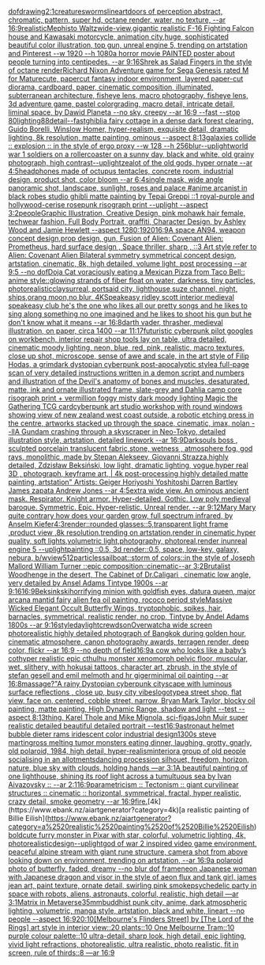 [dof](https://www.ebank.nz/aiartgenerator?category=dof)[drawing](https://www.ebank.nz/aiartgenerator?category=drawing)[2:1](https://www.ebank.nz/aiartgenerator?category=2%3A1)[creatures](https://www.ebank.nz/aiartgenerator?category=creatures)[worms](https://www.ebank.nz/aiartgenerator?category=worms)[lineart](https://www.ebank.nz/aiartgenerator?category=lineart)[doors of perception abstract, chromatic, pattern, super hd, octane render, water, no texture, --ar 16:9](https://www.ebank.nz/aiartgenerator?category=doors%2520of%2520perception%2520abstract%2C%2520chromatic%2C%2520pattern%2C%2520super%2520hd%2C%2520octane%2520render%2C%2520water%2C%2520no%2520texture%2C%2520--ar%252016%3A9)[realistic](https://www.ebank.nz/aiartgenerator?category=realistic)[Mephisto Waltz](https://www.ebank.nz/aiartgenerator?category=Mephisto%2520Waltz)[wide-view,gigantic realistic F-16 Fighting Falcon house and Kawasaki motorcycle, animation city,huge, sophisticated beautiful color illustration, top gun, unreal engine 5, trending on artstation and Pinterest --w 1920 --h 1080](https://www.ebank.nz/aiartgenerator?category=wide-view%2Cgigantic%2520realistic%2520F-16%2520Fighting%2520Falcon%2520house%2520and%2520Kawasaki%2520motorcycle%2C%2520animation%2520city%2Chuge%2C%2520sophisticated%2520beautiful%2520color%2520illustration%2C%2520top%2520gun%2C%2520unreal%2520engine%25205%2C%2520trending%2520on%2520artstation%2520and%2520Pinterest%2520--w%25201920%2520--h%25201080)[a horror movie PAINTED poster about people turning into centipedes. --ar 9:16](https://www.ebank.nz/aiartgenerator?category=a%2520horror%2520movie%2520PAINTED%2520poster%2520about%2520people%2520turning%2520into%2520centipedes.%2520--ar%25209%3A16)[Shrek as Salad Fingers in the style of octane render](https://www.ebank.nz/aiartgenerator?category=Shrek%2520as%2520Salad%2520Fingers%2520in%2520the%2520style%2520of%2520octane%2520render)[Richard Nixon Adventure game for Sega Genesis rated M for Mature](https://www.ebank.nz/aiartgenerator?category=Richard%2520Nixon%2520Adventure%2520game%2520for%2520Sega%2520Genesis%2520rated%2520M%2520for%2520Mature)[cute, papercut fantasy indoor environment, layered paper-cut diorama, cardboard, paper, cinematic composition, illuminated, subterranean architecture, fisheye lens, macro photography,  fisheye lens, 3d adventure game, pastel colorgrading, macro detail, intricate detail, liminal space, by Dawid Planeta --no sky, creepy --ar 16:9 --fast --stop 80](https://www.ebank.nz/aiartgenerator?category=cute%2C%2520papercut%2520fantasy%2520indoor%2520environment%2C%2520layered%2520paper-cut%2520diorama%2C%2520cardboard%2C%2520paper%2C%2520cinematic%2520composition%2C%2520illuminated%2C%2520subterranean%2520architecture%2C%2520fisheye%2520lens%2C%2520macro%2520photography%2C%2520%2520fisheye%2520lens%2C%25203d%2520adventure%2520game%2C%2520pastel%2520colorgrading%2C%2520macro%2520detail%2C%2520intricate%2520detail%2C%2520liminal%2520space%2C%2520by%2520Dawid%2520Planeta%2520--no%2520sky%2C%2520creepy%2520--ar%252016%3A9%2520--fast%2520--stop%252080)[lighting](https://www.ebank.nz/aiartgenerator?category=lighting)[88](https://www.ebank.nz/aiartgenerator?category=88)[detail](https://www.ebank.nz/aiartgenerator?category=detail)[--fast](https://www.ebank.nz/aiartgenerator?category=--fast)[ghibli](https://www.ebank.nz/aiartgenerator?category=ghibli)[a fairy cottage in a dense dark forest clearing, Guido Borelli, Winslow Homer, hyper-realism, exquisite detail, dramatic lighting, 8k resolution, matte painting, ominous --aspect 8:13](https://www.ebank.nz/aiartgenerator?category=a%2520fairy%2520cottage%2520in%2520a%2520dense%2520dark%2520forest%2520clearing%2C%2520Guido%2520Borelli%2C%2520Winslow%2520Homer%2C%2520hyper-realism%2C%2520exquisite%2520detail%2C%2520dramatic%2520lighting%2C%25208k%2520resolution%2C%2520matte%2520painting%2C%2520ominous%2520--aspect%25208%3A13)[galaxies collide :: explosion :: in the style of ergo proxy --w 128 --h 256](https://www.ebank.nz/aiartgenerator?category=galaxies%2520collide%2520%3A%3A%2520explosion%2520%3A%3A%2520in%2520the%2520style%2520of%2520ergo%2520proxy%2520--w%2520128%2520--h%2520256)[blur](https://www.ebank.nz/aiartgenerator?category=blur)[--uplight](https://www.ebank.nz/aiartgenerator?category=--uplight)[world war 1 soldiers on a rollercoaster on a sunny day, black and white, old grainy photograph, high contrast](https://www.ebank.nz/aiartgenerator?category=world%2520war%25201%2520soldiers%2520on%2520a%2520rollercoaster%2520on%2520a%2520sunny%2520day%2C%2520black%2520and%2520white%2C%2520old%2520grainy%2520photograph%2C%2520high%2520contrast)[--uplight](https://www.ebank.nz/aiartgenerator?category=--uplight)[zealot of the old gods, hyper ornate --ar 4:5](https://www.ebank.nz/aiartgenerator?category=zealot%2520of%2520the%2520old%2520gods%2C%2520hyper%2520ornate%2520--ar%25204%3A5)[headphones made of octupus tentacles, concrete room, industrial design, product shot, color bloom --ar 6:4](https://www.ebank.nz/aiartgenerator?category=headphones%2520made%2520of%2520octupus%2520tentacles%2C%2520concrete%2520room%2C%2520industrial%2520design%2C%2520product%2520shot%2C%2520color%2520bloom%2520--ar%25206%3A4)[single mask, wide angle panoramic shot, landscape, sunlight, roses and palace #anime arcanist in black robes studio ghibli matte painting by Tepai Greppi  ::1 royal-purple and hollywood-cerise rosepunk risograph print --uplight --aspect 3:2](https://www.ebank.nz/aiartgenerator?category=single%2520mask%2C%2520wide%2520angle%2520panoramic%2520shot%2C%2520landscape%2C%2520sunlight%2C%2520roses%2520and%2520palace%2520%23anime%2520arcanist%2520in%2520black%2520robes%2520studio%2520ghibli%2520matte%2520painting%2520by%2520Tepai%2520Greppi%2520%2520%3A%3A1%2520royal-purple%2520and%2520hollywood-cerise%2520rosepunk%2520risograph%2520print%2520--uplight%2520--aspect%25203%3A2)[people](https://www.ebank.nz/aiartgenerator?category=people)[Graphic Illustration, Creative Design, pink mohawk hair female, techwear fashion, Full Body Portrait, graffiti, Character Design, by Ashley Wood and Jamie Hewlett --aspect 1280:1920](https://www.ebank.nz/aiartgenerator?category=Graphic%2520Illustration%2C%2520Creative%2520Design%2C%2520pink%2520mohawk%2520hair%2520female%2C%2520techwear%2520fashion%2C%2520Full%2520Body%2520Portrait%2C%2520graffiti%2C%2520Character%2520Design%2C%2520by%2520Ashley%2520Wood%2520and%2520Jamie%2520Hewlett%2520--aspect%25201280%3A1920)[16:9](https://www.ebank.nz/aiartgenerator?category=16%3A9)[A space AN94,  weapon concept design,prop design, gun, Fusion of  Alien: Covenant Alien: Prometheus,  hard surface design ,   Space thriller, sharp , ::3  Art style refer to Alien: Covenant Alien   Bilateral symmetry       symmetrical   concept design,  artstation, cinematic,  8k, high detailed,  volume light,  post processing    --ar 9:5   --no dof](https://www.ebank.nz/aiartgenerator?category=A%2520space%2520AN94%2C%2520%2520weapon%2520concept%2520design%2Cprop%2520design%2C%2520gun%2C%2520Fusion%2520of%2520%2520Alien%3A%2520Covenant%2520Alien%3A%2520Prometheus%2C%2520%2520hard%2520surface%2520design%2520%2C%2520%2520%2520Space%2520thriller%2C%2520sharp%2520%2C%2520%3A%3A3%2520%2520Art%2520style%2520refer%2520to%2520Alien%3A%2520Covenant%2520Alien%2520%2520%2520Bilateral%2520symmetry%2520%2520%2520%2520%2520%2520%2520symmetrical%2520%2520%2520concept%2520design%2C%2520%2520artstation%2C%2520cinematic%2C%2520%25208k%2C%2520high%2520detailed%2C%2520%2520volume%2520light%2C%2520%2520post%2520processing%2520%2520%2520%2520--ar%25209%3A5%2520%2520%2520--no%2520dof)[Doja Cat voraciously eating a Mexican Pizza from Taco Bell:: anime style::](https://www.ebank.nz/aiartgenerator?category=Doja%2520Cat%2520voraciously%2520eating%2520a%2520Mexican%2520Pizza%2520from%2520Taco%2520Bell%3A%3A%2520anime%2520style%3A%3A)[glowing strands of fiber float on water, darkness, tiny particles, photorealistic](https://www.ebank.nz/aiartgenerator?category=glowing%2520strands%2520of%2520fiber%2520float%2520on%2520water%2C%2520darkness%2C%2520tiny%2520particles%2C%2520photorealistic)[clay](https://www.ebank.nz/aiartgenerator?category=clay)[surreal, portsaid city, lighthouse,suze channel, night, ships,orang moon,no blur, 4K](https://www.ebank.nz/aiartgenerator?category=surreal%2C%2520portsaid%2520city%2C%2520lighthouse%2Csuze%2520channel%2C%2520night%2C%2520ships%2Corang%2520moon%2Cno%2520blur%2C%25204K)[Speakeasy ridley scott interior medieval speakeasy club he's the one who likes all our pretty songs and he likes to sing along something no one imagined and he likes to shoot his gun but he don't know what it means --ar 16:8](https://www.ebank.nz/aiartgenerator?category=Speakeasy%2520ridley%2520scott%2520interior%2520medieval%2520speakeasy%2520club%2520he%27s%2520the%2520one%2520who%2520likes%2520all%2520our%2520pretty%2520songs%2520and%2520he%2520likes%2520to%2520sing%2520along%2520something%2520no%2520one%2520imagined%2520and%2520he%2520likes%2520to%2520shoot%2520his%2520gun%2520but%2520he%2520don%27t%2520know%2520what%2520it%2520means%2520--ar%252016%3A8)[darth vader, thrasher, medieval illustration, on paper, circa 1400 --ar 11:17](https://www.ebank.nz/aiartgenerator?category=darth%2520vader%2C%2520thrasher%2C%2520medieval%2520illustration%2C%2520on%2520paper%2C%2520circa%25201400%2520--ar%252011%3A17)[futuristic cyberpunk pilot googles on workbench, interior repair shop tools lay on table, ultra detailed, cinematic moody lighting, neon, blue, red, pink, realistic, macro textures, close up shot, microscope, sense of awe and scale, in the art style of Filip Hodas, a grimdark dystopian cyberpunk post-apocalyptic style](https://www.ebank.nz/aiartgenerator?category=futuristic%2520cyberpunk%2520pilot%2520googles%2520on%2520workbench%2C%2520interior%2520repair%2520shop%2520tools%2520lay%2520on%2520table%2C%2520ultra%2520detailed%2C%2520cinematic%2520moody%2520lighting%2C%2520neon%2C%2520blue%2C%2520red%2C%2520pink%2C%2520realistic%2C%2520macro%2520textures%2C%2520close%2520up%2520shot%2C%2520microscope%2C%2520sense%2520of%2520awe%2520and%2520scale%2C%2520in%2520the%2520art%2520style%2520of%2520Filip%2520Hodas%2C%2520a%2520grimdark%2520dystopian%2520cyberpunk%2520post-apocalyptic%2520style)[a full-page scan of very detailed instructions written in a demon script and numbers and illustration of the Devil's anatomy of bones and muscles, desaturated, matte, ink and ornate illustrated frame, slate-grey and Dahlia camp core risograph print + vermillion foggy misty dark moody lighting Magic the Gathering TCG card](https://www.ebank.nz/aiartgenerator?category=a%2520full-page%2520scan%2520of%2520very%2520detailed%2520instructions%2520written%2520in%2520a%2520demon%2520script%2520and%2520numbers%2520and%2520illustration%2520of%2520the%2520Devil%27s%2520anatomy%2520of%2520bones%2520and%2520muscles%2C%2520desaturated%2C%2520matte%2C%2520ink%2520and%2520ornate%2520illustrated%2520frame%2C%2520slate-grey%2520and%2520Dahlia%2520camp%2520core%2520risograph%2520print%2520%2B%2520vermillion%2520foggy%2520misty%2520dark%2520moody%2520lighting%2520Magic%2520the%2520Gathering%2520TCG%2520card)[cyberpunk art studio workshop with round windows showing view of new zealand west coast outside, a robotic etching press in the centre, artworks stacked up through the space, cinematic, imax, nolan --ll](https://www.ebank.nz/aiartgenerator?category=cyberpunk%2520art%2520studio%2520workshop%2520with%2520round%2520windows%2520showing%2520view%2520of%2520new%2520zealand%2520west%2520coast%2520outside%2C%2520a%2520robotic%2520etching%2520press%2520in%2520the%2520centre%2C%2520artworks%2520stacked%2520up%2520through%2520the%2520space%2C%2520cinematic%2C%2520imax%2C%2520nolan%2520--ll)[A Gundam crashing through a skyscraper in Neo-Tokyo, detailed illustration style, artstation, detailed linework --ar 16:9](https://www.ebank.nz/aiartgenerator?category=A%2520Gundam%2520crashing%2520through%2520a%2520skyscraper%2520in%2520Neo-Tokyo%2C%2520detailed%2520illustration%2520style%2C%2520artstation%2C%2520detailed%2520linework%2520--ar%252016%3A9)[Darksouls boss , sculpted porcelain translucent fabric,stone, wetness , atmosphere fog, god rays, monolithic ,made by Stepan Alekseev, Giovanni Strazza,highly detailed, Zdzisław Beksiński, low light, dramatic lighting, vogue,hyper real 3D , photograph, keyframe art, | 4k post-processing highly detailed matte painting, artstation" Artists: Geiger Horiyoshi Yoshitoshi Darren Bartley James zapata Andrew Jones --ar 4:5](https://www.ebank.nz/aiartgenerator?category=Darksouls%2520boss%2520%2C%2520sculpted%2520porcelain%2520translucent%2520fabric%2Cstone%2C%2520wetness%2520%2C%2520atmosphere%2520fog%2C%2520god%2520rays%2C%2520monolithic%2520%2Cmade%2520by%2520Stepan%2520Alekseev%2C%2520Giovanni%2520Strazza%2Chighly%2520detailed%2C%2520Zdzis%C5%82aw%2520Beksi%C5%84ski%2C%2520low%2520light%2C%2520dramatic%2520lighting%2C%2520vogue%2Chyper%2520real%25203D%2520%2C%2520photograph%2C%2520keyframe%2520art%2C%2520%7C%25204k%2520post-processing%2520highly%2520detailed%2520matte%2520painting%2C%2520artstation%22%2520Artists%3A%2520Geiger%2520Horiyoshi%2520Yoshitoshi%2520Darren%2520Bartley%2520James%2520zapata%2520Andrew%2520Jones%2520--ar%25204%3A5)[extra wide view. An ominous ancient mask. Respirator. Knight armor. Hyper-detailed. Gothic. Low poly medieval baroque. Symmetric. Epic. Hyper-relistic. Unreal render. --ar 9:12](https://www.ebank.nz/aiartgenerator?category=extra%2520wide%2520view.%2520An%2520ominous%2520ancient%2520mask.%2520Respirator.%2520Knight%2520armor.%2520Hyper-detailed.%2520Gothic.%2520Low%2520poly%2520medieval%2520baroque.%2520Symmetric.%2520Epic.%2520Hyper-relistic.%2520Unreal%2520render.%2520--ar%25209%3A12)[Mary Mary quite contrary how does your garden grow, full spectrum infrared, by Anselm Kiefer](https://www.ebank.nz/aiartgenerator?category=Mary%2520Mary%2520quite%2520contrary%2520how%2520does%2520your%2520garden%2520grow%2C%2520full%2520spectrum%2520infrared%2C%2520by%2520Anselm%2520Kiefer)[4:3](https://www.ebank.nz/aiartgenerator?category=4%3A3)[render::](https://www.ebank.nz/aiartgenerator?category=render%3A%3A)[rounded glasses::5,transparent light frame ,product view ,8k resolution,trending on artstation,render in cinematic,hyper quality, soft lights,volumetric light,photography, photoreal,render inunreal engine 5 --uplight](https://www.ebank.nz/aiartgenerator?category=rounded%2520glasses%3A%3A5%2Ctransparent%2520light%2520frame%2520%2Cproduct%2520view%2520%2C8k%2520resolution%2Ctrending%2520on%2520artstation%2Crender%2520in%2520cinematic%2Chyper%2520quality%2C%2520soft%2520lights%2Cvolumetric%2520light%2Cphotography%2C%2520photoreal%2Crender%2520inunreal%2520engine%25205%2520--uplight)[painting ::0.5, 3d render::0.5, space, low-key, galaxy, nebura, b/w](https://www.ebank.nz/aiartgenerator?category=painting%2520%3A%3A0.5%2C%25203d%2520render%3A%3A0.5%2C%2520space%2C%2520low-key%2C%2520galaxy%2C%2520nebura%2C%2520b/w)[view](https://www.ebank.nz/aiartgenerator?category=view)[512](https://www.ebank.nz/aiartgenerator?category=512)[particles](https://www.ebank.nz/aiartgenerator?category=particles)[sailboat::storm of colors::in the style of Joseph Mallord William Turner ::epic composition::cinematic--ar 3:2](https://www.ebank.nz/aiartgenerator?category=sailboat%3A%3Astorm%2520of%2520colors%3A%3Ain%2520the%2520style%2520of%2520Joseph%2520Mallord%2520William%2520Turner%2520%3A%3Aepic%2520composition%3A%3Acinematic--ar%25203%3A2)[Brutalist Woodhenge in the desert, The Cabinet of Dr.Caligari , cinematic low angle, very detailed by Ansel Adams Tintype 1900s --ar  9:16](https://www.ebank.nz/aiartgenerator?category=Brutalist%2520Woodhenge%2520in%2520the%2520desert%2C%2520The%2520Cabinet%2520of%2520Dr.Caligari%2520%2C%2520cinematic%2520low%2520angle%2C%2520very%2520detailed%2520by%2520Ansel%2520Adams%2520Tintype%25201900s%2520--ar%2520%25209%3A16)[16:9](https://www.ebank.nz/aiartgenerator?category=16%3A9)[Beksinkski](https://www.ebank.nz/aiartgenerator?category=Beksinkski)[horrifying minion with goldfish eyes, datura queen, major arcana mantid fairy alien fea oil painting, rococo period style](https://www.ebank.nz/aiartgenerator?category=horrifying%2520minion%2520with%2520goldfish%2520eyes%2C%2520datura%2520queen%2C%2520major%2520arcana%2520mantid%2520fairy%2520alien%2520fea%2520oil%2520painting%2C%2520rococo%2520period%2520style)[Massive Wicked Elegant Occult Butterfly Wings, tryptophobic, spikes, hair, barnacles, symmetrical, realistic render, no crop, Tintype by Andel Adams 1800s --ar 9:16](https://www.ebank.nz/aiartgenerator?category=Massive%2520Wicked%2520Elegant%2520Occult%2520Butterfly%2520Wings%2C%2520tryptophobic%2C%2520spikes%2C%2520hair%2C%2520barnacles%2C%2520symmetrical%2C%2520realistic%2520render%2C%2520no%2520crop%2C%2520Tintype%2520by%2520Andel%2520Adams%25201800s%2520--ar%25209%3A16)[style](https://www.ebank.nz/aiartgenerator?category=style)[daylight](https://www.ebank.nz/aiartgenerator?category=daylight)[crewdson](https://www.ebank.nz/aiartgenerator?category=crewdson)[Overwatch](https://www.ebank.nz/aiartgenerator?category=Overwatch)[a wide screen photorealistic highly detailed photograph of Bangkok during golden hour, cinematic atmosphere, canon photography awards, terragen render, deep color, flickr --ar 16:9 --no depth of field](https://www.ebank.nz/aiartgenerator?category=a%2520wide%2520screen%2520photorealistic%2520highly%2520detailed%2520photograph%2520of%2520Bangkok%2520during%2520golden%2520hour%2C%2520cinematic%2520atmosphere%2C%2520canon%2520photography%2520awards%2C%2520terragen%2520render%2C%2520deep%2520color%2C%2520flickr%2520--ar%252016%3A9%2520--no%2520depth%2520of%2520field)[16:9](https://www.ebank.nz/aiartgenerator?category=16%3A9)[a cow who looks like a baby’s cot](https://www.ebank.nz/aiartgenerator?category=a%2520cow%2520who%2520looks%2520like%2520a%2520baby%E2%80%99s%2520cot)[hyper realistic epic cthulhu monster xenomorph pelvic floor, muscular, wet, slithery, with hokusai tattoos, character art, zbrush, in the style of stefan gesell and emil melmoth and hr giger](https://www.ebank.nz/aiartgenerator?category=hyper%2520realistic%2520epic%2520cthulhu%2520monster%2520xenomorph%2520pelvic%2520floor%2C%2520muscular%2C%2520wet%2C%2520slithery%2C%2520with%2520hokusai%2520tattoos%2C%2520character%2520art%2C%2520zbrush%2C%2520in%2520the%2520style%2520of%2520stefan%2520gesell%2520and%2520emil%2520melmoth%2520and%2520hr%2520giger)[minimal oil painting --ar 16:8](https://www.ebank.nz/aiartgenerator?category=minimal%2520oil%2520painting%2520--ar%252016%3A8)[massage?"](https://www.ebank.nz/aiartgenerator?category=massage%3F%22)[A rainy Dystopian cyberpunk cityscape with luminous surface reflections , close up, busy city vibes](https://www.ebank.nz/aiartgenerator?category=A%2520rainy%2520Dystopian%2520cyberpunk%2520cityscape%2520with%2520luminous%2520surface%2520reflections%2520%2C%2520close%2520up%2C%2520busy%2520city%2520vibes)[logotype](https://www.ebank.nz/aiartgenerator?category=logotype)[a street shop, flat view, face on, centered, cobble street, narrow, Bryan Mark Taylor, blocky oil painting, matte painting, High Dynamic Range, shadow and light --test --aspect 8:13](https://www.ebank.nz/aiartgenerator?category=a%2520street%2520shop%2C%2520flat%2520view%2C%2520face%2520on%2C%2520centered%2C%2520cobble%2520street%2C%2520narrow%2C%2520Bryan%2520Mark%2520Taylor%2C%2520blocky%2520oil%2520painting%2C%2520matte%2520painting%2C%2520High%2520Dynamic%2520Range%2C%2520shadow%2520and%2520light%2520--test%2520--aspect%25208%3A13)[thing, Karel Thole and Mike Mignola, sci-fi](https://www.ebank.nz/aiartgenerator?category=thing%2C%2520Karel%2520Thole%2520and%2520Mike%2520Mignola%2C%2520sci-fi)[gas](https://www.ebank.nz/aiartgenerator?category=gas)[John Muir super realistic detailed beautiful detailed portrait --test](https://www.ebank.nz/aiartgenerator?category=John%2520Muir%2520super%2520realistic%2520detailed%2520beautiful%2520detailed%2520portrait%2520--test)[16:9](https://www.ebank.nz/aiartgenerator?category=16%3A9)[astronaut helmet bubble dieter rams iridescent color industrial design](https://www.ebank.nz/aiartgenerator?category=astronaut%2520helmet%2520bubble%2520dieter%2520rams%2520iridescent%2520color%2520industrial%2520design)[1300s steve martin](https://www.ebank.nz/aiartgenerator?category=1300s%2520steve%2520martin)[gross melting tumor monsters eating dinner, laughing, grotty, gnarly, old polaroid, 1984, high detail, hyper-realism](https://www.ebank.nz/aiartgenerator?category=gross%2520melting%2520tumor%2520monsters%2520eating%2520dinner%2C%2520laughing%2C%2520grotty%2C%2520gnarly%2C%2520old%2520polaroid%2C%25201984%2C%2520high%2520detail%2C%2520hyper-realism)[interior](https://www.ebank.nz/aiartgenerator?category=interior)[a group of old people socialising in an allotments](https://www.ebank.nz/aiartgenerator?category=a%2520group%2520of%2520old%2520people%2520socialising%2520in%2520an%2520allotments)[dancing procession silhouet, freedom, horizon, nature, blue sky with clouds, holding hands —ar 3:1](https://www.ebank.nz/aiartgenerator?category=dancing%2520procession%2520silhouet%2C%2520freedom%2C%2520horizon%2C%2520nature%2C%2520blue%2520sky%2520with%2520clouds%2C%2520holding%2520hands%2520%E2%80%94ar%25203%3A1)[A beautiful painting of one lighthouse, shining its roof light across a tumultuous sea by Ivan Aivazovsky :: --ar 2:1](https://www.ebank.nz/aiartgenerator?category=A%2520beautiful%2520painting%2520of%2520one%2520lighthouse%2C%2520shining%2520its%2520roof%2520light%2520across%2520a%2520tumultuous%2520sea%2520by%2520Ivan%2520Aivazovsky%2520%3A%3A%2520--ar%25202%3A1)[16:9](https://www.ebank.nz/aiartgenerator?category=16%3A9)[parametricism :: Tectonism :: giant curvilinear structures :: cinematic :: horizontal, symmetrical, fractal, hyper realistic, crazy detail, smoke geometry --ar 16:9](https://www.ebank.nz/aiartgenerator?category=parametricism%2520%3A%3A%2520Tectonism%2520%3A%3A%2520giant%2520curvilinear%2520structures%2520%3A%3A%2520cinematic%2520%3A%3A%2520horizontal%2C%2520symmetrical%2C%2520fractal%2C%2520hyper%2520realistic%2C%2520crazy%2520detail%2C%2520smoke%2520geometry%2520--ar%252016%3A9)[fire.](https://www.ebank.nz/aiartgenerator?category=fire.)[4k](https://www.ebank.nz/aiartgenerator?category=4k)[a realistic painting of Billie Eilish](https://www.ebank.nz/aiartgenerator?category=a%2520realistic%2520painting%2520of%2520Billie%2520Eilish)[bold](https://www.ebank.nz/aiartgenerator?category=bold)[cute furry monster in Pixar with star, colorful, volumetric lighting, 4k, photorealistic](https://www.ebank.nz/aiartgenerator?category=cute%2520furry%2520monster%2520in%2520Pixar%2520with%2520star%2C%2520colorful%2C%2520volumetric%2520lighting%2C%25204k%2C%2520photorealistic)[design](https://www.ebank.nz/aiartgenerator?category=design)[--uplight](https://www.ebank.nz/aiartgenerator?category=--uplight)[god of war 2 inspired video game environment, peaceful alpine stream with giant rune structure, camera shot from above looking down on environment, trending on artstation, --ar 16:9](https://www.ebank.nz/aiartgenerator?category=god%2520of%2520war%25202%2520inspired%2520video%2520game%2520environment%2C%2520peaceful%2520alpine%2520stream%2520with%2520giant%2520rune%2520structure%2C%2520camera%2520shot%2520from%2520above%2520looking%2520down%2520on%2520environment%2C%2520trending%2520on%2520artstation%2C%2520--ar%252016%3A9)[a polaroid photo of butterfly, faded, dreamy --no blur dof frame](https://www.ebank.nz/aiartgenerator?category=a%2520polaroid%2520photo%2520of%2520butterfly%2C%2520faded%2C%2520dreamy%2520--no%2520blur%2520dof%2520frame)[neon Japanese woman with Japanese dragon and visor in the style of aeon flux and tank girl, james jean art, paint texture, ornate detail, swirling pink smoke](https://www.ebank.nz/aiartgenerator?category=neon%2520Japanese%2520woman%2520with%2520Japanese%2520dragon%2520and%2520visor%2520in%2520the%2520style%2520of%2520aeon%2520flux%2520and%2520tank%2520girl%2C%2520james%2520jean%2520art%2C%2520paint%2520texture%2C%2520ornate%2520detail%2C%2520swirling%2520pink%2520smoke)[psychedelic party in space with robots, aliens, astronauts, colorful, realistic, high detail —ar 3:1](https://www.ebank.nz/aiartgenerator?category=psychedelic%2520party%2520in%2520space%2520with%2520robots%2C%2520aliens%2C%2520astronauts%2C%2520colorful%2C%2520realistic%2C%2520high%2520detail%2520%E2%80%94ar%25203%3A1)[Matrix in Metaverse](https://www.ebank.nz/aiartgenerator?category=Matrix%2520in%2520Metaverse)[35mm](https://www.ebank.nz/aiartgenerator?category=35mm)[buddhist punk city, anime, dark atmospheric lighting, volumetric, manga style, artstation, black and white, lineart --no people --aspect 16:9](https://www.ebank.nz/aiartgenerator?category=buddhist%2520punk%2520city%2C%2520anime%2C%2520dark%2520atmospheric%2520lighting%2C%2520volumetric%2C%2520manga%2520style%2C%2520artstation%2C%2520black%2520and%2520white%2C%2520lineart%2520--no%2520people%2520--aspect%252016%3A9)[20:10](https://www.ebank.nz/aiartgenerator?category=20%3A10)[[Melbourne's Flinders Street] by [The Lord of the Rings] art style in interior view::20 plants::10 One Melbourne Tram::10 purple colour palette::10 ultra-detail, sharp look, high detail, epic lighting, vivid light refractions, photorealistic, ultra realistic, photo realistic, fit in screen, rule of thirds::8 —ar 16:9](https://www.ebank.nz/aiartgenerator?category=%5BMelbourne%27s%2520Flinders%2520Street%5D%2520by%2520%5BThe%2520Lord%2520of%2520the%2520Rings%5D%2520art%2520style%2520in%2520interior%2520view%3A%3A20%2520plants%3A%3A10%2520One%2520Melbourne%2520Tram%3A%3A10%2520purple%2520colour%2520palette%3A%3A10%2520ultra-detail%2C%2520sharp%2520look%2C%2520high%2520detail%2C%2520epic%2520lighting%2C%2520vivid%2520light%2520refractions%2C%2520photorealistic%2C%2520ultra%2520realistic%2C%2520photo%2520realistic%2C%2520fit%2520in%2520screen%2C%2520rule%2520of%2520thirds%3A%3A8%2520%E2%80%94ar%252016%3A9)